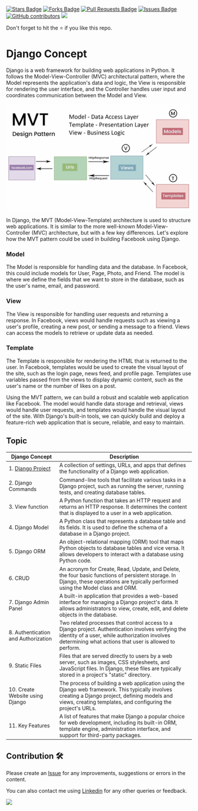<a href="https://github.com/drshahizan/learn-django/stargazers"><img src="https://img.shields.io/github/stars/drshahizan/learn-django" alt="Stars Badge"/></a>
<a href="https://github.com/drshahizan/learn-django/network/members"><img src="https://img.shields.io/github/forks/drshahizan/learn-django" alt="Forks Badge"/></a>
<a href="https://github.com/drshahizan/learn-django/pulls"><img src="https://img.shields.io/github/issues-pr/drshahizan/learn-django" alt="Pull Requests Badge"/></a>
<a href="https://github.com/drshahizan/learn-django/issues"><img src="https://img.shields.io/github/issues/drshahizan/learn-django" alt="Issues Badge"/></a>
<a href="https://github.com/drshahizan/learn-django/graphs/contributors"><img alt="GitHub contributors" src="https://img.shields.io/github/contributors/drshahizan/learn-django?color=2b9348"></a>
![](https://visitor-badge.glitch.me/badge?page_id=drshahizan/learn-django)

Don't forget to hit the :star: if you like this repo.

# Django Concept

Django is a web framework for building web applications in Python. It follows the Model-View-Controller (MVC) architectural pattern, where the Model represents the application's data and logic, the View is responsible for rendering the user interface, and the Controller handles user input and coordinates communication between the Model and View. 

<p align="center">
<img src="./images/mvt.png" width="500" />
</p>

In Django, the MVT (Model-View-Template) architecture is used to structure web applications. It is similar to the more well-known Model-View-Controller (MVC) architecture, but with a few key differences. Let's explore how the MVT pattern could be used in building Facebook using Django.

### Model
The Model is responsible for handling data and the database. In Facebook, this could include models for User, Page, Photo, and Friend. The model is where we define the fields that we want to store in the database, such as the user's name, email, and password.

### View
The View is responsible for handling user requests and returning a response. In Facebook, views would handle requests such as viewing a user's profile, creating a new post, or sending a message to a friend. Views can access the models to retrieve or update data as needed.

### Template
The Template is responsible for rendering the HTML that is returned to the user. In Facebook, templates would be used to create the visual layout of the site, such as the login page, news feed, and profile page. Templates use variables passed from the views to display dynamic content, such as the user's name or the number of likes on a post.

Using the MVT pattern, we can build a robust and scalable web application like Facebook. The model would handle data storage and retrieval, views would handle user requests, and templates would handle the visual layout of the site. With Django's built-in tools, we can quickly build and deploy a feature-rich web application that is secure, reliable, and easy to maintain.

## Topic

| Django Concept             | Description                                                                                       |
|----------------------------|---------------------------------------------------------------------------------------------------|
| 1. [Django Project](./concept/1-project.md)         | A collection of settings, URLs, and apps that defines the functionality of a Django web application. |
| 2. Django Commands         | Command-line tools that facilitate various tasks in a Django project, such as running the server, running tests, and creating database tables. |
| 3. View function           | A Python function that takes an HTTP request and returns an HTTP response. It determines the content that is displayed to a user in a web application. |
| 4. Django Model            | A Python class that represents a database table and its fields. It is used to define the schema of a database in a Django project. |
| 5. Django ORM              | An object-relational mapping (ORM) tool that maps Python objects to database tables and vice versa. It allows developers to interact with a database using Python code. |
| 6. CRUD                    | An acronym for Create, Read, Update, and Delete, the four basic functions of persistent storage. In Django, these operations are typically performed using the Model class and ORM. |
| 7. Django Admin Panel      | A built-in application that provides a web-based interface for managing a Django project's data. It allows administrators to view, create, edit, and delete objects in the database. |
| 8. Authentication and Authorization | Two related processes that control access to a Django project. Authentication involves verifying the identity of a user, while authorization involves determining what actions that user is allowed to perform. |
| 9. Static Files            | Files that are served directly to users by a web server, such as images, CSS stylesheets, and JavaScript files. In Django, these files are typically stored in a project's "static" directory. |
| 10. Create Website using Django | The process of building a web application using the Django web framework. This typically involves creating a Django project, defining models and views, creating templates, and configuring the project's URLs. |
| 11. Key Features           | A list of features that make Django a popular choice for web development, including its built-in ORM, template engine, administration interface, and support for third-party packages. |

## Contribution 🛠️
Please create an [Issue](https://github.com/drshahizan/learn-django/issues) for any improvements, suggestions or errors in the content.

You can also contact me using [Linkedin](https://www.linkedin.com/in/drshahizan/) for any other queries or feedback.

![](https://visitor-badge.glitch.me/badge?page_id=drshahizan)
